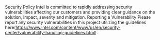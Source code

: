 Security Policy
Intel is committed to rapidly addressing security vulnerabilities affecting our customers and providing clear guidance on the solution, impact, severity and mitigation.
Reporting a Vulnerability
Please report any security vulnerabilities in this project utilizing the guidelines here(https://www.intel.com/content/www/us/en/security-center/vulnerability-handling-guidelines.html).
